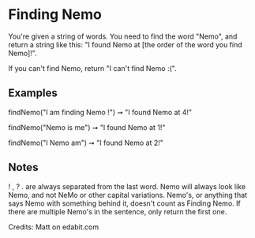 # Finding Nemo

You're given a string of words. You need to find the word "Nemo", and return a string like this: "I found Nemo at [the order of the word you find Nemo]!".

If you can't find Nemo, return "I can't find Nemo :(".

## Examples

findNemo("I am finding Nemo !") ➞ "I found Nemo at 4!"

findNemo("Nemo is me") ➞ "I found Nemo at 1!"

findNemo("I Nemo am") ➞ "I found Nemo at 2!"

## Notes

! , ? . are always separated from the last word.
Nemo will always look like Nemo, and not NeMo or other capital variations.
Nemo's, or anything that says Nemo with something behind it, doesn't count as Finding Nemo.
If there are multiple Nemo's in the sentence, only return the first one.

Credits: Matt on edabit.com

